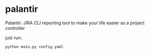 # palantir
Palantir: JIRA CLI reporting tool to make your life easier as a project controller

just run:

```python main.py config.yaml```
